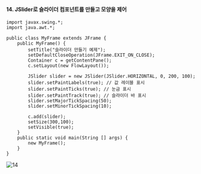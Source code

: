 #### 14. JSlider로 슬라이더 컴포넌트를 만들고 모양을 제어
```
import javax.swing.*;
import java.awt.*;

public class MyFrame extends JFrame {
	public MyFrame() {
		setTitle("슬라이더 만들기 예제");
		setDefaultCloseOperation(JFrame.EXIT_ON_CLOSE);
		Container c = getContentPane();
		c.setLayout(new FlowLayout());
		
		JSlider slider = new JSlider(JSlider.HORIZONTAL, 0, 200, 100);
		slider.setPaintLabels(true); // 값 레이블 표시
		slider.setPaintTicks(true); // 눈금 표시
		slider.setPaintTrack(true); // 슬라이더 바 표시
		slider.setMajorTickSpacing(50);
		slider.setMinorTickSpacing(10);
		
		c.add(slider);
		setSize(300,100);
		setVisible(true);
	}
	public static void main(String [] args) {
		new MyFrame();
	}
}
```

![14](https://user-images.githubusercontent.com/66901172/92406341-c3b1da00-f172-11ea-8643-ee6f24efb0ec.JPG)
